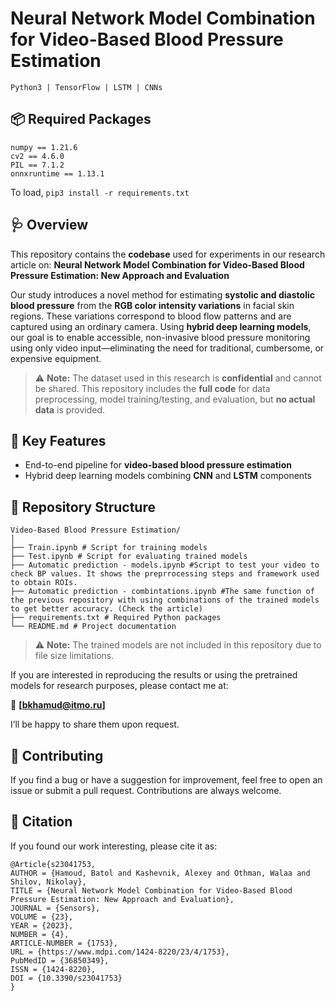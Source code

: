 # Neural Network Model Combination for Video-Based Blood Pressure Estimation


```Python3 | TensorFlow | LSTM | CNNs```

## 📦 Required Packages

```
numpy == 1.21.6
cv2 == 4.6.0
PIL == 7.1.2
onnxruntime == 1.13.1
```

To load,
```pip3 install -r requirements.txt```

## 🩺 Overview

This repository contains the **codebase** used for experiments in our research article on: **Neural Network Model Combination for Video-Based Blood Pressure Estimation: New Approach and Evaluation** 

Our study introduces a novel method for estimating **systolic and diastolic blood pressure** from the **RGB color intensity variations** in facial skin regions. These variations correspond to blood flow patterns and are captured using an ordinary camera. Using **hybrid deep learning models**, our goal is to enable accessible, non-invasive blood pressure monitoring using only video input—eliminating the need for traditional, cumbersome, or expensive equipment.

> ⚠️ **Note:** The dataset used in this research is **confidential** and cannot be shared. This repository includes the **full code** for data preprocessing, model training/testing, and evaluation, but **no actual data** is provided.


## 🧠 Key Features

- End-to-end pipeline for **video-based blood pressure estimation**
- Hybrid deep learning models combining **CNN** and **LSTM** components

## 📁 Repository Structure
```text
Video-Based Blood Pressure Estimation/
│
├── Train.ipynb # Script for training models
├── Test.ipynb # Script for evaluating trained models
├── Automatic prediction - models.ipynb #Script to test your video to check BP values. It shows the preprrocessing steps and framework used to obtain ROIs.
├── Automatic prediction - combintations.ipynb #The same function of the previous repository with using combinations of the trained models to get better accuracy. (Check the article)
├── requirements.txt # Required Python packages
└── README.md # Project documentation
```

> ⚠️ **Note:** The trained models are not included in this repository due to file size limitations.

If you are interested in reproducing the results or using the pretrained models for research purposes, please contact me at:

📧 **[bkhamud@itmo.ru]**

I’ll be happy to share them upon request.


## 🤝 Contributing
If you find a bug or have a suggestion for improvement, feel free to open an issue or submit a pull request. Contributions are always welcome.

## 📜 Citation
If you found our work interesting, please cite it as:
```
@Article{s23041753,
AUTHOR = {Hamoud, Batol and Kashevnik, Alexey and Othman, Walaa and Shilov, Nikolay},
TITLE = {Neural Network Model Combination for Video-Based Blood Pressure Estimation: New Approach and Evaluation},
JOURNAL = {Sensors},
VOLUME = {23},
YEAR = {2023},
NUMBER = {4},
ARTICLE-NUMBER = {1753},
URL = {https://www.mdpi.com/1424-8220/23/4/1753},
PubMedID = {36850349},
ISSN = {1424-8220},
DOI = {10.3390/s23041753}
}
```

